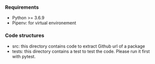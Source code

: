 ### Requirements
- Python >= 3.6.9
- Pipenv: for virtual environement

### Code structures
- src: this directory contains code to extract Github url of a package
- tests: this directory contains a test to test the code. Please run it first with pytest.
